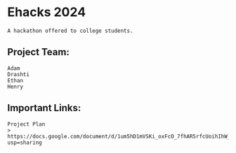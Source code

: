 # Ehacks 2024
    A hackathon offered to college students.
## Project Team:
    Adam
    Drashti
    Ethan
    Henry
## Important Links:
    Project Plan
    > https://docs.google.com/document/d/1um5hD1mVSKi_oxFcO_7fhAR5rfcUoihIhW_NsUblNoY/edit?usp=sharing
